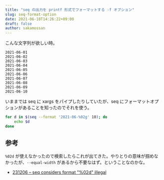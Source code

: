 ```yaml
---
title: "seq の出力を printf 形式でフォーマットする -f オプション"
slug: seq-format-option
date: 2021-06-18T14:26:22+09:00
draft: false
author: sakamossan
---
```


こんな文字列が欲しい時。

```
2021-06-01
2021-06-02
2021-06-03
2021-06-04
2021-06-05
2021-06-06
2021-06-07
2021-06-08
2021-06-09
2021-06-10
```

いままでは seq に xargs をパイプしたりしていたが、seq にフォーマットオプションがあることを知ったのでそれを使う。

```bash
for d in $(seq --format '2021-06-%02g' 10); do
    echo $d
done
```

## 参考

`%02d` が使えなかったので検索したらこれが出てきた。やりとりの意味が掴めなかったが、`--equal-width` があるから不要なはず。ということなのかな。

- [231206 – seq considers format "%02d" illegal](https://bugzilla.redhat.com/show_bug.cgi?id=231206)

